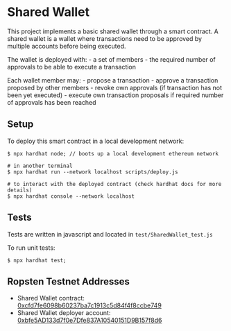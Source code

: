 # Shared Wallet

This project implements a basic shared wallet through a smart contract.
A shared wallet is a wallet where transactions need to be approved by multiple accounts before being executed.

The wallet is deployed with: - a set of members - the required number of approvals to be able to execute a transaction

Each wallet member may: - propose a transaction - approve a transaction proposed by other members - revoke own approvals (if transaction has not been yet executed) - execute own transaction proposals if required number of approvals has been reached

## Setup

To deploy this smart contract in a local development network:

```shell
$ npx hardhat node; // boots up a local development ethereum network

# in another terminal
$ npx hardhat run --network localhost scripts/deploy.js

# to interact with the deployed contract (check hardhat docs for more details)
$ npx hardhat console --network localhost
```

## Tests

Tests are written in javascript and located in `test/SharedWallet_test.js`

To run unit tests:

```shell
$ npx hardhat test;
```

## Ropsten Testnet Addresses

- Shared Wallet contract: [0xcfd7fe6098b60237ba7c1913c5d84f4f8ccbe749](https://ropsten.etherscan.io/address/0xcfd7fe6098b60237ba7c1913c5d84f4f8ccbe749)
- Shared Wallet deployer account: [0xbfe5AD133d7f0e7Dfe837A10540151D9B157f8d6](https://ropsten.etherscan.io/address/0xbfe5AD133d7f0e7Dfe837A10540151D9B157f8d6)